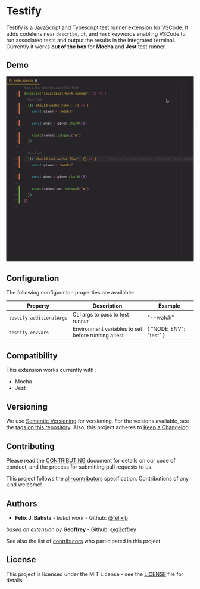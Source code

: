 # Testify

Testify is a JavaScript and Typescript test runner extension for VSCode. It adds codelens near `describe`, `it`, and `test` keywords enabling VSCode to run associated tests and output the results in the integrated terminal.
Currently it works **out of the box** for **Mocha** and **Jest** test runner.

## Demo

![demo](resources/demo.gif)

## Configuration

The following configuration properties are available:

| Property                 | Description                                        | Example                |
| ------------------------ | -------------------------------------------------- | ---------------------- |
| `testify.additionalArgs` | CLI args to pass to test runner                    | "--watch"              |
| `testify.envVars`        | Environment variables to set before running a test | { "NODE_ENV": "test" } |

## Compatibility

This extension works currently with :

-   Mocha
-   Jest

## Versioning

We use [Semantic Versioning](https://semver.org/spec/v2.0.0.html) for versioning. For the versions available, see the [tags on this repository](https://github.com/felixjb/testify/tags).
Also, this project adheres to [Keep a Changelog](http://keepachangelog.com/).

## Contributing

Please read the [CONTRIBUTING](https://gist.github.com/felixjb/f06bd4b0888ccb9aace87c6ae2a3cd2d) document for details on our code of conduct, and the process for submitting pull requests to us.

This project follows the [all-contributors](https://github.com/kentcdodds/all-contributors) specification. Contributions of any kind welcome!

## Authors

-   **Felix J. Batista** - _Initial work_ - Github: [@felixjb](https://github.com/felixjb)

_based on extension by_ **Geoffrey** - Github: [@g3offrey](https://github.com/g3offrey)

See also the list of [contributors](https://github.com/your/project/contributors) who participated in this project.

## License

This project is licensed under the MIT License - see the [LICENSE](https://github.com/felixjb/testify/blob/master/LICENSE) file for details.
